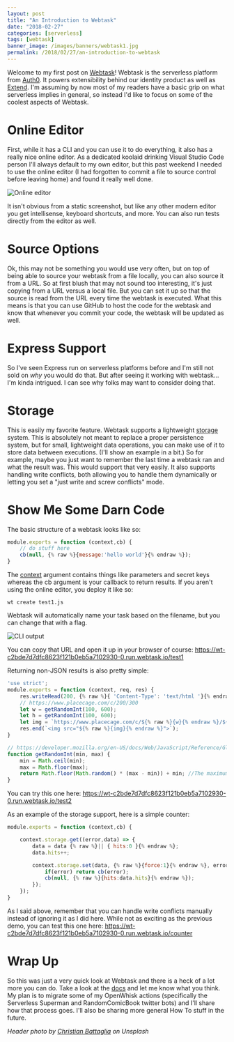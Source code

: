 ```yaml
---
layout: post
title: "An Introduction to Webtask"
date: "2018-02-27"
categories: [serverless]
tags: [webtask]
banner_image: /images/banners/webtask1.jpg
permalink: /2018/02/27/an-introduction-to-webtask
---
```


Welcome to my first post on [Webtask](https://webtask.io/)! Webtask is the serverless platform from [Auth0](https://auth0.com/). It powers extensibility behind our identity product as well as [Extend](https://auth0.com/extend). I'm assuming by now most of my readers have a basic grip on what serverless implies in general, so instead I'd like to focus on some of the coolest aspects of Webtask.

Online Editor
===

First, while it has a CLI and you can use it to do everything, it also has a really nice online editor. As a dedicated koolaid drinking Visual Studio Code person I'll always default to my own editor, but this past weekend I needed to use the online editor (I had forgotten to commit a file to source control before leaving home) and found it really well done. 

![Online editor](https://static.raymondcamden.com/images/2018/2/wt1.jpg)

It isn't obvious from a static screenshot, but like any other modern editor you get intellisense, keyboard shortcuts, and more. You can also run tests directly from the editor as well.

Source Options
===

Ok, this may not be something you would use very often, but on top of being able to source your webtask from a file locally, you can also source it from a URL. So at first blush that may not sound too interesting, it's just copying from a URL versus a local file. But you can set it up so that the source is read from the URL every time the webtask is executed. What this means is that you can use GitHub to host the code for the webtask and know that whenever you commit your code, the webtask will be updated as well.

Express Support
===

So I've seen Express run on serverless platforms before and I'm still not sold on *why* you would do that. But after seeing it working with webtask... I'm kinda intrigued. I can see why folks may want to consider doing that. 

Storage
===

This is easily my favorite feature. Webtask supports a lightweight [storage](https://webtask.io/docs/storage) system. This is absolutely not meant to replace a proper persistence system, but for small, lightweight data operations, you can make use of it to store data between executions. (I'll show an example in a bit.) So for example, maybe you just want to remember the last time a webtask ran and what the result was. This would support that very easily. It also supports handling write conflicts, both allowing you to handle them dynamically or letting you set a "just write and screw conflicts" mode. 

Show Me Some Darn Code
===

The basic structure of a webtask looks like so:

```js
module.exports = function (context,cb) {
	// do stuff here
	cb(null, {% raw %}{message:'hello world'}{% endraw %});
}
```

The [context](https://webtask.io/docs/context) argument contains things like parameters and secret keys whereas the cb argument is your callback to return results. If you aren't using the online editor, you deploy it like so:

	wt create test1.js

Webtask will automatically name your task based on the filename, but you can change that with a flag.

![CLI output](https://static.raymondcamden.com/images/2018/2/wt2.jpg)

You can copy that URL and open it up in your browser of course: https://wt-c2bde7d7dfc8623f121b0eb5a7102930-0.run.webtask.io/test1

Returning non-JSON results is also pretty simple:

```js
'use strict';
module.exports = function (context, req, res) {
    res.writeHead(200, {% raw %}{ 'Content-Type': 'text/html '}{% endraw %});
    // https://www.placecage.com/c/200/300
    let w = getRandomInt(100, 600);
    let h = getRandomInt(100, 600);
    let img = `https://www.placecage.com/c/${% raw %}{w}{% endraw %}/${% raw %}{h}{% endraw %}`;
    res.end(`<img src="${% raw %}{img}{% endraw %}">`);
}

// https://developer.mozilla.org/en-US/docs/Web/JavaScript/Reference/Global_Objects/Math/random
function getRandomInt(min, max) {
	min = Math.ceil(min);
	max = Math.floor(max);
	return Math.floor(Math.random() * (max - min)) + min; //The maximum is exclusive and the minimum is inclusive
}
```

You can try this one here: https://wt-c2bde7d7dfc8623f121b0eb5a7102930-0.run.webtask.io/test2

As an example of the storage support, here is a simple counter:

```js
module.exports = function (context,cb) {

	context.storage.get((error,data) => {
		data = data {% raw %}|| { hits:0 }{% endraw %};
		data.hits++;

		context.storage.set(data, {% raw %}{force:1}{% endraw %}, error => {
			if(error) return cb(error);
			cb(null, {% raw %}{hits:data.hits}{% endraw %});
		});
	});
}
```

As I said above, remember that you can handle write conflicts manually instead of ignoring it as I did here. While not as exciting as the previous demo, you can test this one here: https://wt-c2bde7d7dfc8623f121b0eb5a7102930-0.run.webtask.io/counter

Wrap Up
===

So this was just a very quick look at Webtask and there is a heck of a lot more you can do. Take a look at the [docs](https://webtask.io/docs/101) and let me know what you think. My plan is to migrate some of my OpenWhisk actions (specifically the Serverless Superman and RandomComicBook twitter bots) and I'll share how that process goes. I'll also be sharing more general How To stuff in the future. 

<i>Header photo by <a href="https://unsplash.com/photos/woE3oGb8kDs?utm_source=unsplash&utm_medium=referral&utm_content=creditCopyText">Christian Battaglia</a> on Unsplash</i>